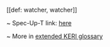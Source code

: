 [[def: watcher, watcher]]

~ Spec-Up-T link: <a href='https://weboftrust.github.io/WOT-terms/docs/glossary/watcher'>here</a>

~ More in <a href="https://weboftrust.github.io/WOT-terms/docs/glossary/watcher">extended KERI glossary</a>
